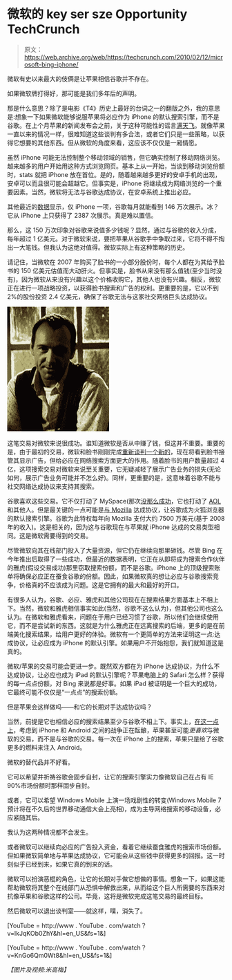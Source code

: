 # 微软的 key ser sze Opportunity TechCrunch

> 原文：<https://web.archive.org/web/https://techcrunch.com/2010/02/12/microsoft-bing-iphone/>

微软有史以来最大的伎俩是让苹果相信谷歌并不存在。

如果微软牌打得好，那可能是我们多年后的声明。

那是什么意思？除了是电影《T4》历史上最好的台词之一的翻版之外，我的意思是:想象一下如果微软能够说服苹果将必应作为 iPhone 的默认搜索引擎，而不是谷歌。在上个月苹果的新闻发布会之前，关于这种可能性的谣言[满天飞](https://web.archive.org/web/20230130112055/http://www.businessweek.com/technology/content/jan2010/tc20100119_759795.htm)。就像苹果一直以来的情况一样，很难知道这些谈判有多合法，或者它们只是一些策略，以获得它想要的其他东西。但从微软的角度来看，这应该不仅仅是一厢情愿。

虽然 iPhone 可能无法控制整个移动领域的销售，但它确实控制了移动网络浏览。越来越多的用户开始用这种方式浏览网页。基本上从一开始，当谈到移动浏览份额时，stats 就把 iPhone 放在首位。是的，随着越来越多更好的安卓手机的出现，安卓可以而且很可能会超越它。但事实是，iPhone 将继续成为网络浏览的一个重要因素。当然，微软将无法与谷歌达成协议，在安卓系统上推出必应。

其他最近的[数据](https://web.archive.org/web/20230130112055/http://www.mobile-tech-today.com/story.xhtml?story_id=00200030FY6C&full_skip=1)显示，仅 iPhone 一项，谷歌每月就能看到 146 万次展示。冰？它从 iPhone 上只获得了 2387 次展示。真是难以置信。

那么，这 150 万次印象对谷歌来说值多少钱呢？显然，通过与谷歌的收入分成，每年超过 1 亿美元。对于微软来说，要把苹果从谷歌手中争取过来，它将不得不掏出一大笔钱。但我认为这绝对值得。微软实际上有这种策略的历史。

请记住，当微软在 2007 年购买了脸书的一小部分股份时，每个人都在为其给予脸书的 150 亿美元估值而大动肝火。但事实是，脸书从来没有那么值钱(至少当时没有)，因为微软从来没有兴趣以这个价格收购它，其他人也没有兴趣。相反，微软正在进行一项战略投资，以获得脸书搜索和广告的权利。更重要的是，它以不到 2%的股份投资 2.4 亿美元，确保了谷歌无法与这家社交网络巨头达成协议。

![](img/67fe32b5f5259a1337a7f844b7aedfcf.png "Screen shot 2010-02-11 at 7.16.02 PM")

这笔交易对微软来说很成功。谁知道微软是否从中赚了钱，但这并不重要。重要的是，由于最初的交易，微软和脸书刚刚完成[重新谈判一个新的](https://web.archive.org/web/20230130112055/https://techcrunch.com/2010/02/05/facebook-display-advertising-microsoft-bing/)，现在将看到脸书接管其显示广告，但给必应在网络搜索方面更大的作用。随着脸书的用户数量超过 4 亿，这项搜索交易对微软来说至关重要，它无疑减轻了展示广告业务的损失(无论如何，展示广告业务可能并不怎么好)。同样，更重要的是，这意味着谷歌不能与社交网络达成协议来支持其搜索。

谷歌喜欢这些交易。它不仅打动了 MySpace(那次[没那么成功](https://web.archive.org/web/20230130112055/https://techcrunch.com/2009/05/13/googles-last-myspace-payment-75-million-on-june-20-2010/)，它也打动了 [AOL](https://web.archive.org/web/20230130112055/https://techcrunch.com/2010/02/03/aol-google-armstrong-search-deal/) 和其他人。但是最关键的一点可能是[与 Mozilla](https://web.archive.org/web/20230130112055/https://techcrunch.com/2008/08/28/mozilla-extends-lucrative-deal-with-google-for-3-years/) 达成协议，让谷歌成为火狐浏览器的默认搜索引擎。谷歌为此特权每年向 Mozilla 支付大约 7500 万美元(基于 2008 年的收入)。这是相关的，因为这与谷歌现在与苹果就 iPhone 达成的交易类型相同。这是微软需要得到的交易。

尽管微软向其在线部门投入了大量资源，但它仍在继续向那里砸钱。尽管 Bing 在今年推出后取得了一些成功，但最近的数据表明，它正在从即将成为搜索合作伙伴的雅虎(假设交易成功)那里窃取搜索份额，而不是谷歌。iPhone 上的顶级搜索账单将确保必应正在蚕食谷歌的份额。因此，如果微软真的想让必应与谷歌搜索竞争，价格真的不应该成为问题。这是它拥有的最大和最好的开口。

有很多人认为，谷歌、必应、雅虎和其他公司现在在搜索结果方面基本上不相上下。当然，微软和雅虎相信事实如此(当然，谷歌不这么认为)，但其他公司也这么认为。在微软和雅虎看来，问题在于用户已经习惯了谷歌，所以他们会继续使用它，而不是尝试新的东西。这就是为什么雅虎正在远离搜索的后端，更多的是在前端美化搜索结果，给用户更好的体验。微软有一个更简单的方法来证明这一点:达成协议，让必应成为 iPhone 的默认引擎。如果用户不开始抱怨，我们就知道这是真的。

微软/苹果的交易可能会更进一步。既然双方都在为 iPhone 达成协议，为什么不达成协议，让必应也成为 iPad 的默认引擎呢？苹果电脑上的 Safari 怎么样？获得的每一点点份额，对 Bing 来说都是好事。如果 iPad 被证明是一个巨大的成功，它最终可能不仅仅是“一点点”的搜索份额。

但是苹果会这样做吗——和它的长期对手达成协议吗？

当然，前提是它也相信必应的搜索结果至少与谷歌不相上下。事实上，[在这一点上](https://web.archive.org/web/20230130112055/https://techcrunch.com/2009/08/24/500-days-of-apple-and-google/)，考虑到 iPhone 和 Android 之间的战争正在酝酿，苹果甚至可能*更喜欢*与微软的交易，而不是与谷歌的交易。每一次在 iPhone 上的搜索，苹果只是给了谷歌更多的燃料来注入 Android。

微软的替代品并不好看。

它可以希望并祈祷谷歌会固步自封，让它的搜索引擎实力像微软自己在占有 IE 90%市场份额时那样固步自封。

或者，它可以希望 Windows Mobile 上演一场戏剧性的转变(Windows Mobile 7 预计将在不久后的世界移动通信大会上亮相)，成为主导网络搜索的移动设备，必应紧随其后。

我认为这两种情况都不会发生。

或者微软可以继续向必应的广告投入资金，看着它继续蚕食雅虎的搜索市场份额。但如果微软简单地与苹果达成协议，它可能会从这些钱中获得更多的回报。这一时刻似乎已经到来，如果它真的到来的话。

微软可以扮演恶棍的角色，让它的长期对手做它想做的事情。想象一下，如果这能帮助微软将其整个在线部门从恐惧中解救出来，从而给这个巨人所需要的东西来对抗像苹果和谷歌这样的公司。毕竟，这将是微软完成这笔交易的最终目标。

然后微软可以退出谈判室——就这样，噗，消失了。

[YouTube = http://www . YouTube . com/watch？v=IkJqKOb0ZhY&hl=en_US&fs=1&]

[YouTube = http://www . YouTube . com/watch？v=KnGo6Qm0Wt8&hl=en_US&fs=1&]

*【图片及视频:米高梅】*